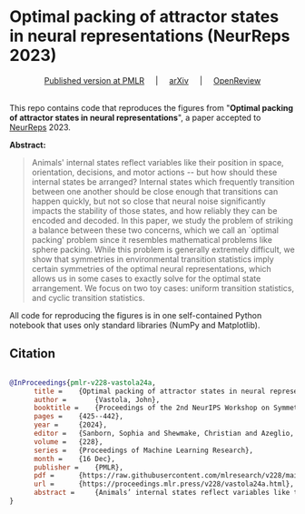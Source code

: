 # Optimal packing of attractor states in neural representations (NeurReps 2023)

<div align="center">
<a href="https://proceedings.mlr.press/v228/vastola24a.html">Published version at PMLR</a> &nbsp;&nbsp;&nbsp; | &nbsp;&nbsp;&nbsp;
<a href="https://arxiv.org/abs/2504.12429">arXiv</a> &nbsp;&nbsp;&nbsp; | &nbsp;&nbsp;&nbsp;
<a href="https://openreview.net/forum?id=rmdSVvC1Qk">OpenReview</a> </div>
<br/>

This repo contains code that reproduces the figures from "**Optimal packing of attractor states in neural representations**", a paper accepted to [NeurReps](neurreps.org) 2023. 

**Abstract:**
> Animals' internal states reflect variables like their position in space, orientation, decisions, and motor actions -- but how should these internal states be arranged? Internal states which frequently transition between one another should be close enough that transitions can happen quickly, but not so close that neural noise significantly impacts the stability of those states, and how reliably they can be encoded and decoded. In this paper, we study the problem of striking a balance between these two concerns, which we call an `optimal packing' problem since it resembles mathematical problems like sphere packing. While this problem is generally extremely difficult, we show that symmetries in environmental transition statistics imply certain symmetries of the optimal neural representations, which allows us in some cases to exactly solve for the optimal state arrangement. We focus on two toy cases: uniform transition statistics, and cyclic transition statistics.

All code for reproducing the figures is in one self-contained Python notebook that uses only standard libraries (NumPy and Matplotlib).

## Citation

```bibtex

@InProceedings{pmlr-v228-vastola24a,
      title = 	 {Optimal packing of attractor states in neural representations},
      author =       {Vastola, John},
      booktitle = 	 {Proceedings of the 2nd NeurIPS Workshop on Symmetry and Geometry in Neural Representations},
      pages = 	 {425--442},
      year = 	 {2024},
      editor = 	 {Sanborn, Sophia and Shewmake, Christian and Azeglio, Simone and Miolane, Nina},
      volume = 	 {228},
      series = 	 {Proceedings of Machine Learning Research},
      month = 	 {16 Dec},
      publisher =    {PMLR},
      pdf = 	 {https://raw.githubusercontent.com/mlresearch/v228/main/assets/vastola24a/vastola24a.pdf},
      url = 	 {https://proceedings.mlr.press/v228/vastola24a.html},
      abstract = 	 {Animals’ internal states reflect variables like their position in space, orientation, decisions, and motor actions—but how should these internal states be arranged? Internal states which frequently transition between one another should be close enough that transitions can happen quickly, but not so close that neural noise significantly impacts the stability of those states, and how reliably they can be encoded and decoded. In this paper, we study the problem of striking a balance between these two concerns, which we call an ‘optimal packing’ problem since it resembles mathematical problems like sphere packing. While this problem is generally extremely difficult, we show that symmetries in environmental transition statistics imply certain symmetries of the optimal neural representations, which allows us in some cases to exactly solve for the optimal state arrangement. We focus on two toy cases: uniform transition statistics, and cyclic transition statistics. Code is available at \url{https://github.com/john-vastola/optimal-packing-neurreps23}.}
}
```
